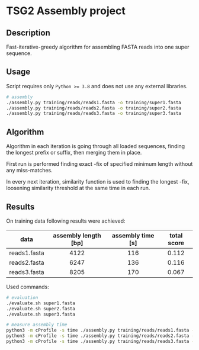 # TSG2 Assembly project

## Description

Fast-iterative-greedy algorithm for assembling FASTA reads into
one super sequence.

## Usage

Script requires only `Python >= 3.8` and does not use any
external libraries.

```bash
# assembly
./assembly.py training/reads/reads1.fasta -o training/super1.fasta
./assembly.py training/reads/reads2.fasta -o training/super2.fasta
./assembly.py training/reads/reads3.fasta -o training/super3.fasta
```

## Algorithm

Algorithm in each iteration is going through all loaded
sequences, finding the longest prefix or suffix, then merging them
in place.

First run is performed finding exact -fix of specified minimum length
without any miss-matches.

In every next iteration, similarity function is used to finding the
longest -fix, loosening similarity threshold at the same time in each run.

## Results

On training data following results were achieved:

|data|assembly length [bp]|assembly time [s]|total score|
|:---:|:---:|:---:|:---:|
|reads1.fasta|4122|116|0.112|
|reads2.fasta|6247|136|0.116|
|reads3.fasta|8205|170|0.067|

Used commands:

```bash
# evaluation
./evaluate.sh super1.fasta
./evaluate.sh super2.fasta
./evaluate.sh super3.fasta
```

```bash
# measure assembly time
python3 -m cProfile -s time ./assembly.py training/reads/reads1.fasta -o training/super1.fasta
python3 -m cProfile -s time ./assembly.py training/reads/reads2.fasta -o training/super2.fasta
python3 -m cProfile -s time ./assembly.py training/reads/reads3.fasta -o training/super3.fasta
```